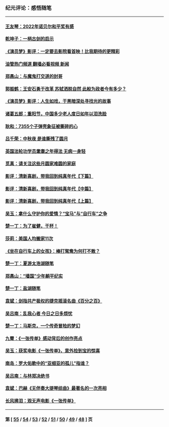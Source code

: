 ### 纪元评论：感悟随笔
---
#### [王友琴：2022年诺贝尔和平奖有感](../../pages/nsc1035/n13848079.md?10220330) 
#### [乾坤子：一柄古剑的启示](../../pages/nsc1035/n13841954.md?10220330) 
#### [《演员梦》影评：一定要去影院看首映！比我期待的更精彩](../../pages/nsc1035/n13840865.md?10220330) 
#### [油管热门频道 翻墙必看视频 新闻](ok?10220330)
#### [郑愚山：与魔鬼打交道的封哥](../../pages/nsc1035/n13840314.md?10220330) 
#### [郭振鹤：王安石勇于改革 苏轼洒脱自然 此般为政者今有多少？](../../pages/nsc1035/n13836901.md?10220330) 
#### [《演员梦》影评：人生如戏，于黑暗深处寻找光的故事](../../pages/nsc1035/n13832182.md?10220330) 
#### [诸葛五郎：重阳节，中国多少老人度日如年以泪洗脸](../../pages/nsc1035/n13831696.md?10220330) 
#### [耿和：7355个子弹壳象征被撕碎的心](../../pages/nsc1035/n13830612.md?10220330) 
#### [吕千荣：中秋夜 是谁撕残了圆月](../../pages/nsc1035/n13824365.md?10220330) 
#### [英国法轮功学员耄耋之年得法 无病一身轻](../../pages/nsc1035/n13821415.md?10220330) 
#### [觅真：请关注这些月圆家难圆的家庭](../../pages/nsc1035/n13817374.md?10220330) 
#### [影评：清新喜剧，带我回到纯真年代【下篇】](../../pages/nsc1035/n13806698.md?10220330) 
#### [影评：清新喜剧，带我回到纯真年代【中篇】](../../pages/nsc1035/n13806120.md?10220330) 
#### [影评：清新喜剧，带我回到纯真年代【上篇】](../../pages/nsc1035/n13805467.md?10220330) 
#### [吴玉：拿什么守护你的爱情？“宝马”与“自行车”之争](../../pages/nsc1035/n13804482.md?10220330) 
#### [楚一丁：为了崔健，干杯！](../../pages/nsc1035/n13802006.md?10220330) 
#### [莎莉：美国人均搬家11次](../../pages/nsc1035/n13801777.md?10220330) 
#### [《坐在自行车上的女孩》：棒打鸳鸯为何打不散？](../../pages/nsc1035/n13799272.md?10220330) 
#### [楚一丁：夏游太浩湖随笔](../../pages/nsc1035/n13796515.md?10220330) 
#### [郑愚山：“墙国”少年躺平纪实](../../pages/nsc1035/n13796701.md?10220330) 
#### [楚一丁：盐湖随笔](../../pages/nsc1035/n13796541.md?10220330) 
#### [袁斌：剑指共产极权的捷克摇滚名曲《百分之百》](../../pages/nsc1035/n13777612.md?10220330) 
#### [吴吕南：乱我心者 今日之日多烦忧](../../pages/nsc1035/n13777510.md?10220330) 
#### [楚一丁：马斯克，一个传奇冒险的梦幻](../../pages/nsc1035/n13777160.md?10220330) 
#### [九霄：《一张传单》感动背后的创作亮点](../../pages/nsc1035/n13773830.md?10220330) 
#### [吴玉：获奖电影《一张传单》，意外捡到宝的惊喜](../../pages/nsc1035/n13772014.md?10220330) 
#### [南岛：罗大佑歌中的“亚细亚的孤儿”指谁？](../../pages/nsc1035/n13765051.md?10220330) 
#### [吴吕南：与林郑决绝书](../../pages/nsc1035/n13764053.md?10220330) 
#### [袁斌：巴赫《无伴奏大提琴组曲》最著名的一次亮相](../../pages/nsc1035/n13762193.md?10220330) 
#### [长风拂泪：观无声电影《一张传单》](../../pages/nsc1035/n13759939.md?10220330) 

---
#### 第 [ [55](./55.md?10220330) / [54](./54.md?10220330) / [53](./53.md?10220330) / [52](./52.md?10220330) / [51](./51.md?10220330) / [50](./50.md?10220330) / [49](./49.md?10220330) / [48](./48.md?10220330) ] 页
